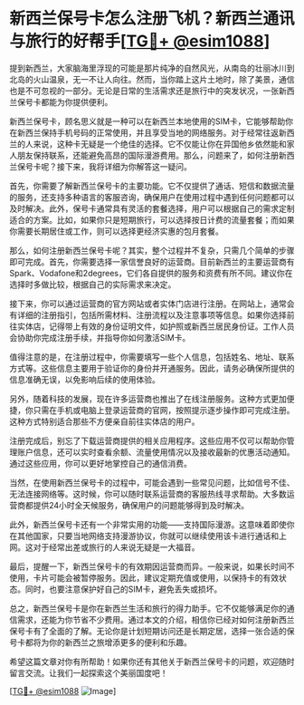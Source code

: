 # 新西兰保号卡怎么注册飞机？新西兰通讯与旅行的好帮手[[TG💪+ @esim1088](https://t.me/s/esim1088)]

提到新西兰，大家脑海里浮现的可能是那片纯净的自然风光，从南岛的壮丽冰川到北岛的火山温泉，无一不让人向往。然而，当你踏上这片土地时，除了美景，通信也是不可忽视的一部分。无论是日常的生活需求还是旅行中的突发状况，一张新西兰保号卡都能为你提供便利。

新西兰保号卡，顾名思义就是一种可以在新西兰本地使用的SIM卡，它能够帮助你在新西兰保持手机号码的正常使用，并且享受当地的网络服务。对于经常往返新西兰的人来说，这种卡无疑是一个绝佳的选择。它不仅能让你在异国他乡依然能和家人朋友保持联系，还能避免高昂的国际漫游费用。那么，问题来了，如何注册新西兰保号卡呢？接下来，我将详细为你解答这一疑问。

首先，你需要了解新西兰保号卡的主要功能。它不仅提供了通话、短信和数据流量的服务，还支持多种语言的客服咨询，确保用户在使用过程中遇到任何问题都可以及时解决。此外，保号卡通常具有灵活的套餐选择，用户可以根据自己的需求定制适合的方案。比如，如果你只是短期旅行，可以选择按日计费的流量套餐；而如果你需要长期居住或工作，则可以选择更经济实惠的包月套餐。

那么，如何注册新西兰保号卡呢？其实，整个过程并不复杂，只需几个简单的步骤即可完成。首先，你需要选择一家信誉良好的运营商。目前新西兰的主要运营商有Spark、Vodafone和2degrees，它们各自提供的服务和资费有所不同。建议你在选择时多做比较，根据自己的实际需求来决定。

接下来，你可以通过运营商的官方网站或者实体门店进行注册。在网站上，通常会有详细的注册指引，包括所需材料、注册流程以及注意事项等信息。如果你选择前往实体店，记得带上有效的身份证明文件，如护照或新西兰居民身份证。工作人员会协助你完成注册手续，并指导你如何激活SIM卡。

值得注意的是，在注册过程中，你需要填写一些个人信息，包括姓名、地址、联系方式等。这些信息主要用于验证你的身份并开通服务。因此，请务必确保所提供的信息准确无误，以免影响后续的使用体验。

另外，随着科技的发展，现在许多运营商也推出了在线注册服务。这种方式更加便捷，你只需在手机或电脑上登录运营商的官网，按照提示逐步操作即可完成注册。这种方式特别适合那些不方便亲自前往实体店的用户。

注册完成后，别忘了下载运营商提供的相关应用程序。这些应用不仅可以帮助你管理账户信息，还可以实时查看余额、流量使用情况以及接收最新的优惠活动通知。通过这些应用，你可以更好地掌控自己的通信消费。

当然，在使用新西兰保号卡的过程中，可能会遇到一些常见问题，比如信号不佳、无法连接网络等。这时候，你可以随时联系运营商的客服热线寻求帮助。大多数运营商都提供24小时全天候服务，确保用户的问题能够得到及时解决。

此外，新西兰保号卡还有一个非常实用的功能——支持国际漫游。这意味着即使你在其他国家，只要当地网络支持漫游协议，你就可以继续使用该卡进行通话和上网。这对于经常出差或旅行的人来说无疑是一大福音。

最后，提醒一下，新西兰保号卡的有效期因运营商而异。一般来说，如果长时间不使用，卡片可能会被暂停服务。因此，建议定期充值或使用，以保持卡的有效状态。同时，也要注意保护好自己的SIM卡，避免丢失或损坏。

总之，新西兰保号卡是你在新西兰生活和旅行的得力助手。它不仅能够满足你的通信需求，还能为你节省不少费用。通过本文的介绍，相信你已经对如何注册新西兰保号卡有了全面的了解。无论你是计划短期访问还是长期定居，选择一张合适的保号卡都将为你的新西兰之旅增添更多的便利和乐趣。

希望这篇文章对你有所帮助！如果你还有其他关于新西兰保号卡的问题，欢迎随时留言交流。让我们一起探索这个美丽国度吧！

[[TG💪+ @esim1088](https://t.me/s/esim1088) ![Image](https://i.postimg.cc/4NQfJmqS/Snipaste-2025-05-13-00-14-12.png)]